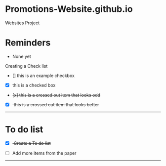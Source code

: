 # Promotions-Website.github.io
Websites Project 

# Reminders
- None yet

Creating a Check list
- [] this is an example checkbox
- [x] this is a checked box
- <del> [x] this is a crossed out item that looks odd  </deL>
- [x] <del> this is a crossed out item that looks better  </deL>
---

# To do list
- [x] <del> Create a To do list </del>
- [ ] Add more items from the paper


---


